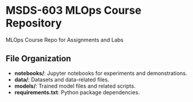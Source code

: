 # MSDS-603 MLOps Course Repository

MLOps Course Repo for Assignments and Labs

## File Organization
- **notebooks/**: Jupyter notebooks for experiments and demonstrations.
- **data/**: Datasets and data-related files.
- **models/**: Trained model files and related scripts.
- **requirements.txt**: Python package dependencies.
